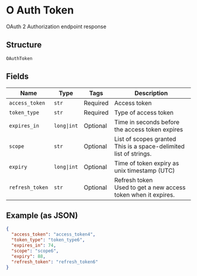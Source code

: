 
# O Auth Token

OAuth 2 Authorization endpoint response

## Structure

`OAuthToken`

## Fields

| Name | Type | Tags | Description |
|  --- | --- | --- | --- |
| `access_token` | `str` | Required | Access token |
| `token_type` | `str` | Required | Type of access token |
| `expires_in` | `long\|int` | Optional | Time in seconds before the access token expires |
| `scope` | `str` | Optional | List of scopes granted<br>This is a space-delimited list of strings. |
| `expiry` | `long\|int` | Optional | Time of token expiry as unix timestamp (UTC) |
| `refresh_token` | `str` | Optional | Refresh token<br>Used to get a new access token when it expires. |

## Example (as JSON)

```json
{
  "access_token": "access_token4",
  "token_type": "token_type6",
  "expires_in": 74,
  "scope": "scope6",
  "expiry": 88,
  "refresh_token": "refresh_token6"
}
```

